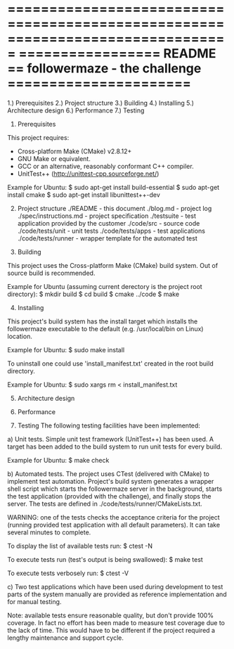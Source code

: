 ===============================================================================
================= README == followermaze - the challenge ======================
===============================================================================

 1.) Prerequisites
 2.) Project structure
 3.) Building
 4.) Installing
 5.) Architecture design
 6.) Performance
 7.) Testing

1. Prerequisites

 This project requires:
  * Cross-platform Make (CMake) v2.8.12+
  * GNU Make or equivalent.
  * GCC or an alternative, reasonably conformant C++ compiler.
  * UnitTest++ (http://unittest-cpp.sourceforge.net/)

  Example for Ubuntu:
    $ sudo apt-get install build-essential
    $ sudo apt-get install cmake
    $ sudo apt-get install libunittest++-dev

2. Project structure
  ./README               - this document
  ./blog.md              - project log
  ./spec/instructions.md - project specification
  ./testsuite            - test application provided by the customer
  ./code/src             - source code
  ./code/tests/unit      - unit tests
  ./code/tests/apps      - test applications
  ./code/tests/runner    - wrapper template for the automated test
 
3. Building

  This project uses the Cross-platform Make (CMake) build system.
  Out of source build is recommended.

  Example for Ubuntu (assuming current derectory is the project root directory):
    $ mkdir build
    $ cd build
    $ cmake ../code
    $ make

4. Installing

  This project's build system has the install target which installs the 
  followermaze executable to the default (e.g. /usr/local/bin on Linux) 
  location.

  Example for Ubuntu:
    $ sudo make install

  To uninstall one could use 'install_manifest.txt' created in the root build
  directory.

  Example for Ubuntu:
    $ sudo xargs rm < install_manifest.txt

5. Architecture design

6. Performance

7. Testing
  The following testing facilities have been implemented:

  a) Unit tests. Simple unit test framework (UnitTest++) has been used. A 
  target has been added to the build system to run unit tests for every build.

  Example for Ubuntu:
    $ make check

  b) Automated tests. The project uses CTest (delivered with CMake) to 
  implement test automation. Project's build system generates a wrapper shell 
  script which starts the followermaze server in the background, starts the 
  test application (provided with the challenge), and finally stops the server. 
  The tests are defined in ./code/tests/runner/CMakeLists.txt.
  
  WARNING: one of the tests checks the acceptance criteria for the project 
  (running provided test application with all default parameters). It can take
  several minutes to complete.

  To display the list of available tests run:
    $ ctest -N

  To execute tests run (test's output is being swallowed):
    $ make test

  To execute tests verbosely run:
    $ ctest -V

  c) Two test applications which have been used during development to test 
  parts of the system manually are provided as reference implementation and for
  manual testing. 

  Note: available tests ensure reasonable quality, but don't provide 100% 
  coverage. In fact no effort has been made to measure test coverage due to the
  lack of time. This would have to be different if the project required a 
  lengthy maintenance and support cycle.


